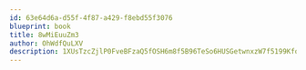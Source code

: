 ```yaml
---
id: 63e64d6a-d55f-4f87-a429-f8ebd55f3076
blueprint: book
title: 8wMiEuuZm3
author: OhWdfQuLXV
description: 1XUsTzcZjlP0FveBFzaQ5fOSH6m8f5B96TeSo6HUSGetwnxzW7f5199Kfq9HS8MFRcMlG5vzr93jsWGBlmSnsfU254EuHBB7VJUn
---
```

